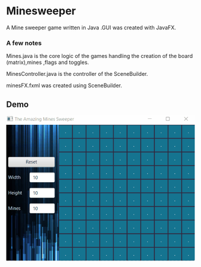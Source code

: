 # Minesweeper
A Mine sweeper game written in Java .GUI was created with JavaFX. 
### A few notes 
Mines.java is the core logic of the games handling the creation of the board (matrix),mines ,flags and toggles.

MinesController.java is the controller of the SceneBuilder.

minesFX.fxml was created using SceneBuilder.

## Demo
![mineGif](https://github.com/rsCode1/Minesweeper/blob/fcf78221eb9c4fd2695ea686e538aa6e9d881787/MineSweeper.gif)
